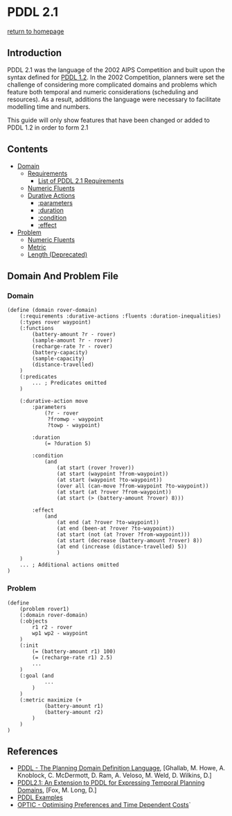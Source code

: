 # PDDL 2.1
[return to homepage](../../readme.md)
## Introduction
PDDL 2.1 was the language of the 2002 AIPS Competition and built upon the syntax defined for [PDDL 1.2](../PDDL/main). In the 2002 Competition, planners were set the challenge of considering more complicated domains and problems which feature both temporal and numeric considerations (scheduling and resources). As a result, additions the language were necessary to facilitate modelling time and numbers.

This guide will only show features that have been changed or added to PDDL 1.2 in order to form 2.1

## Contents
- [Domain](./domain.md)
    - [Requirements](./domain.md#requirements)
        - [List of PDDL 2.1 Requirements](./domain.md#list-of-requirements)
    - [Numeric Fluents](./domain.md#numeric-fluents)
    - [Durative Actions](./domain.md#durative-actions)
        - [:parameters](./domain.md#parameters)
        - [:duration](./domain.md#duration)
        - [:condition](./domain.md#condition)
        - [:effect](./domain.md#effect)
- [Problem](./problem.md)
    - [Numeric Fluents](./problem.md#numeric-fluents)
    - [Metric](./problem.md#metric)
    - [Length (Deprecated)](./problem.md#length)

## Domain And Problem File
### Domain
```
(define (domain rover-domain)
    (:requirements :durative-actions :fluents :duration-inequalities)
    (:types rover waypoint)
    (:functions
        (battery-amount ?r - rover)
        (sample-amount ?r - rover)
        (recharge-rate ?r - rover)
        (battery-capacity)
        (sample-capacity)
        (distance-travelled)
    )
    (:predicates
        ... ; Predicates omitted              
	)
	     
    (:durative-action move
        :parameters 
            (?r - rover
             ?fromwp - waypoint 
             ?towp - waypoint)
        
        :duration 
            (= ?duration 5)
        
        :condition
	        (and 
	            (at start (rover ?rover)) 
	            (at start (waypoint ?from-waypoint)) 
	            (at start (waypoint ?to-waypoint)) 
	            (over all (can-move ?from-waypoint ?to-waypoint)) 
	            (at start (at ?rover ?from-waypoint)) 
	            (at start (> (battery-amount ?rover) 8)))
	            
        :effect
	        (and 
	            (at end (at ?rover ?to-waypoint))
	            (at end (been-at ?rover ?to-waypoint))
	            (at start (not (at ?rover ?from-waypoint))) 
	            (at start (decrease (battery-amount ?rover) 8))
                (at end (increase (distance-travelled) 5))
                )
	)
    ... ; Additional actions omitted
)
```
### Problem
```
(define
    (problem rover1)
    (:domain rover-domain)
    (:objects
        r1 r2 - rover
        wp1 wp2 - waypoint
    )
    (:init
        (= (battery-amount r1) 100)
        (= (recharge-rate r1) 2.5)
        ...
    )
    (:goal (and
            ...
        )
    )
    (:metric maximize (+
            (battery-amount r1)
            (battery-amount r2)
        )
    )
)
```

## References
- [PDDL - The Planning Domain Definition Language](http://www.cs.cmu.edu/~mmv/planning/readings/98aips-PDDL.pdf), [Ghallab, M. Howe, A. Knoblock, C. McDermott, D. Ram, A. Veloso, M. Weld, D. Wilkins, D.]
- [PDDL2.1: An Extension to PDDL for Expressing Temporal Planning Domains](https://jair.org/index.php/jair/article/view/10352/24759), [Fox, M. Long, D.]
- [PDDL Examples](https://github.com/yarox/pddl-examples)
- [OPTIC - Optimising Preferences and Time Dependent Costs](https://nms.kcl.ac.uk/planning/software/optic.html)`